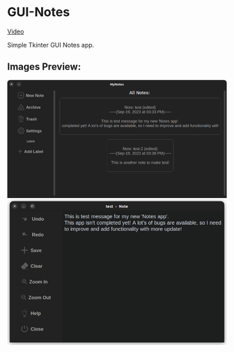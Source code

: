 # GUI-Notes
[Video](https://github.com/mdshakib007/GUI-Notes/assets/128816573/565aa55a-69d9-4a8c-9644-6825d5aca84d)

Simple Tkinter GUI Notes app.

## Images Preview:
![image-1](https://github.com/mdshakib007/GUI-Notes/blob/main/Screenshots/ss1.png)
![image-2](https://github.com/mdshakib007/GUI-Notes/blob/main/Screenshots/ss2.png)
